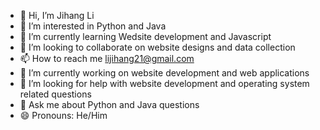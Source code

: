- 👋 Hi, I’m Jihang Li 
- 👀 I’m interested in Python and Java
- 🌱 I’m currently learning Wedsite development and Javascript
- 💞️ I’m looking to collaborate on website designs and data collection
- 📫 How to reach me lijihang21@gmail.com
- 🔭 I’m currently working on website development and web applications
- 🤔 I’m looking for help with website development and operating system related questions
- 💬 Ask me about Python and Java questions
- 😄 Pronouns: He/Him

<!---
JihangLi1121/JihangLi1121 is a ✨ special ✨ repository because its `README.md` (this file) appears on your GitHub profile.
You can click the Preview link to take a look at your changes.
--->
